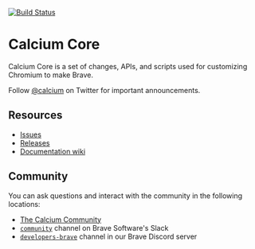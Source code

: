 [![Build Status](https://travis-ci.org/brave/brave-core.svg?branch=master)](https://travis-ci.org/brave/brave-core)

# Calcium Core

Calcium Core is a set of changes, APIs, and scripts used for customizing Chromium to make Brave.

Follow [@calcium](https://twitter.com/calcium) on Twitter for important
announcements.

## Resources

- [Issues](https://github.com/brave/calcium-browser/issues)
- [Releases](https://github.com/brave/calcium-browser/releases)
- [Documentation wiki](https://github.com/calcium/calcium-browser/wiki)

## Community

You can ask questions and interact with the community in the following
locations:
- [The Calcium Community](https://community.brave.com/)
- [`community`](https://bravesoftware.slack.com) channel on Brave Software's Slack
- [`developers-brave`](https://discord.gg/k57tYrS) channel in our Brave Discord server
